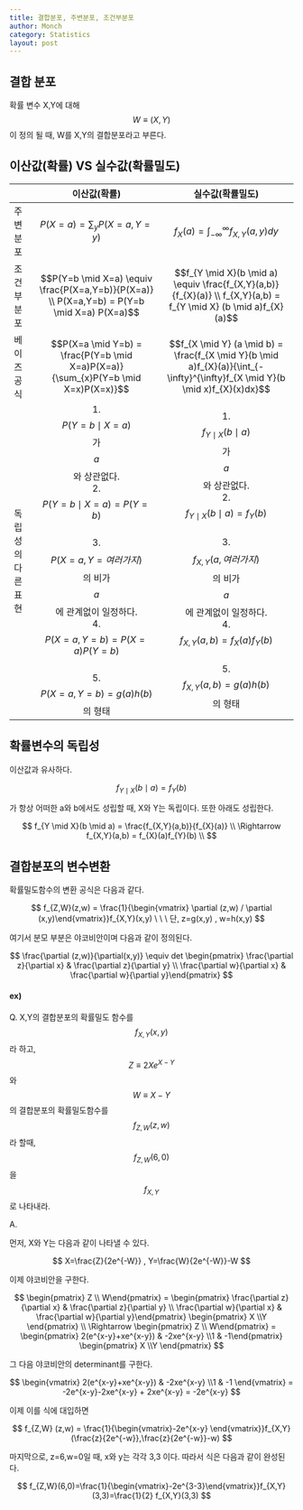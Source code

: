 ```yaml
---
title: 결합분포, 주변분포, 조건부분포
author: Monch
category: Statistics
layout: post
---
```


<h2>결합 분포</h2>

확률 변수 X,Y에 대해 $$W \equiv (X,Y)$$이 정의 될 때, W를 X,Y의 결합분포라고 부른다.



<h2>이산값(확률) VS 실수값(확률밀도)</h2>

|                    |                         이산값(확률)                         |                       실수값(확률밀도)                       |
| ------------------ | :----------------------------------------------------------: | :----------------------------------------------------------: |
| 주변분포           |               $$P(X=a) = \sum_{y} P(X=a,Y=y)$$               |     $$f_{X}(a) = \int^{\infty}_{-\infty}f_{X,Y}(a,y)dy$$     |
| 조건부분포         | $$P(Y=b \mid X=a) \equiv \frac{P(X=a,Y=b)}{P(X=a)} \\ P(X=a,Y=b) = P(Y=b \mid X=a) P(X=a)$$ | $$f_{Y \mid X}(b \mid a) \equiv \frac{f_{X,Y}(a,b)}{f_{X}(a)} \\ f_{X,Y}(a,b) = f_{Y \mid X} (b \mid a)f_{X}(a)$$ |
| 베이즈 공식        | $$P(X=a \mid Y=b) = \frac{P(Y=b \mid X=a)P(X=a)}{\sum_{x}P(Y=b \mid X=x)P(X=x)}$$ | $$f_{X \mid Y} (a \mid b) = \frac{f_{X \mid Y}(b \mid a)f_{X}(a)}{\int_{-\infty}^{\infty}f_{X \mid Y}(b \mid x)f_{X}(x)dx}$$ |
| 독립성의 다른 표현 | 1. $$P(Y=b \mid X=a)$$가 $$a$$와 상관없다. <br> 2. $$P(Y=b \mid X=a) = P(Y=b)$$ <br>3. $$P(X=a, Y = 여러 가지)$$의 비가 $$a$$에 관계없이 일정하다.<br>4. $$P(X=a, Y=b) = P(X=a)P(Y=b)$$<br>5. $$P(X=a,Y=b) = g(a)h(b)$$의 형태 | 1. $$f_{Y \mid X} (b \mid a)$$가 $$a$$와 상관없다.<br>2. $$f_{Y \mid X} (b \mid a) = f_{Y}(b)$$<br>3. $$f_{X,Y} (a, 여러가지)$$의 비가 $$a$$에 관계없이 일정하다. <br>4. $$f_{X,Y}(a,b) = f_{X}(a)f_{Y}(b)$$ <br>5. $$f_{X,Y}(a,b) = g(a)h(b)$$의 형태 |



<h2>확률변수의 독립성</h2>

이산값과 유사하다.


$$
f_{Y \mid X}(b \mid a) = f_{Y}(b)
$$



가 항상 어떠한 a와 b에서도 성립할 때, X와 Y는 독립이다. 또한 아래도 성립한다.


$$
f_{Y \mid X}(b \mid a) = \frac{f_{X,Y}(a,b)}{f_{X}(a)} \\
\Rightarrow f_{X,Y}(a,b) = f_{X}(a)f_{Y}(b) \\
$$


<h2>결합분포의 변수변환</h2>

확률밀도함수의 변환 공식은 다음과 같다.



$$
f_{Z,W}(z,w) = \frac{1}{\begin{vmatrix} \partial (z,w) / \partial (x,y)\end{vmatrix}}f_{X,Y}(x,y) \ \ \ 단, z=g(x,y) , w=h(x,y)
$$



여기서 분모 부분은 야코비안이며 다음과 같이 정의된다.



$$
\frac{\partial (z,w)}{\partial(x,y)} \equiv det \begin{pmatrix} \frac{\partial z}{\partial x} & \frac{\partial z}{\partial y} \\ \frac{\partial w}{\partial x} & \frac{\partial w}{\partial y}\end{pmatrix}
$$

<h4>ex)</h4>

Q. X,Y의 결합분포의 확률밀도 함수를 $$f_{X,Y}(x,y)$$라 하고, $$Z \equiv 2X e^{X-Y}$$와 $$W \equiv X-Y$$의 결합분포의 확률밀도함수를 $$f_{Z,W}(z,w)$$라 할때, $$f_{Z,W}(6,0)$$을 $$f_{X,Y}$$로 나타내라.



A.

먼저, X와 Y는 다음과 같이 나타낼 수 있다.



$$
X=\frac{Z}{2e^{-W}} , Y=\frac{W}{2e^{-W}}-W
$$



이제 야코비안을 구한다.


$$
\begin{pmatrix} Z \\ W\end{pmatrix} = \begin{pmatrix} \frac{\partial z}{\partial x} & \frac{\partial z}{\partial y} \\ \frac{\partial w}{\partial x} & \frac{\partial w}{\partial y}\end{pmatrix} \begin{pmatrix} X \\Y \end{pmatrix} \\
\Rightarrow \begin{pmatrix} Z \\ W\end{pmatrix} = \begin{pmatrix} 2(e^{x-y}+xe^{x-y}) & -2xe^{x-y} \\1 & -1\end{pmatrix} \begin{pmatrix} X \\Y \end{pmatrix}
$$



그 다음 야코비안의 determinant를 구한다.



$$
\begin{vmatrix} 2(e^{x-y}+xe^{x-y}) & -2xe^{x-y} \\1 & -1 \end{vmatrix} = -2e^{x-y}-2xe^{x-y} + 2xe^{x-y} = -2e^{x-y}
$$



이제 이를 식에 대입하면



$$
f_{Z,W} (z,w) = \frac{1}{\begin{vmatrix}-2e^{x-y} \end{vmatrix}}f_{X,Y}(\frac{z}{2e^{-w}},\frac{z}{2e^{-w}}-w)
$$



마지막으로, z=6,w=0일 때, x와 y는 각각 3,3 이다. 따라서 식은 다음과 같이 완성된다.



$$
f_{Z,W}(6,0)=\frac{1}{\begin{vmatrix}-2e^{3-3}\end{vmatrix}}f_{X,Y}(3,3)=\frac{1}{2} f_{X,Y}(3,3)
$$


